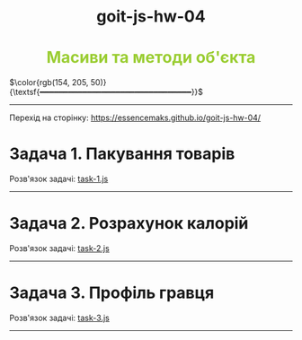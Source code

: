 <h1 align="center">goit-js-hw-04</h1>
<h1 align="center" style="color : yellowgreen" > Масиви та методи об'єкта</h2>

$\color{rgb(154, 205, 50)}{\textsf{━━━━━━━━━━━━━━━━━━━━━━━━━━━━━━━━}}$

---

Перехід на сторінку: <a href="https://essencemaks.github.io/goit-js-hw-04/" target="_blank">https://essencemaks.github.io/goit-js-hw-04/</a>

# **Задача 1. Пакування товарів**

Розв'язок задачі: [task-1.js](./js/task-1.js)

---

# **Задача 2. Розрахунок калорій**

Розв'язок задачі: [task-2.js](./js/task-2.js)

---

# **Задача 3. Профіль гравця**

Розв'язок задачі: [task-3.js](./js/task-3.js)

---
